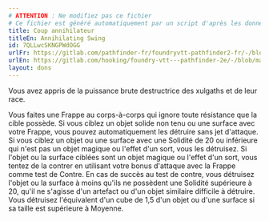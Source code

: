 ```yaml
---
# ATTENTION : Ne modifiez pas ce fichier
# Ce fichier est généré automatiquement par un script d'après les données du module Foundry VTT officiel et de sa traduction
title: Coup annihilateur
titleEn: Annihilating Swing
id: 7QLLwcSKNGPWdOGG
urlFr: https://gitlab.com/pathfinder-fr/foundryvtt-pathfinder2-fr/-/blob/master/data/feats/7QLLwcSKNGPWdOGG.htm
urlEn: https://gitlab.com/hooking/foundry-vtt---pathfinder-2e/-/blob/master/packs/data/feats.db/annihilating-swing.json
layout: dons
---
```

Vous avez appris de la puissance brute destructrice des xulgaths et de leur race.

Vous faites une Frappe au corps-à-corps qui ignore toute résistance que la cible possède. Si vous ciblez un objet solide non tenu ou une surface avec votre Frappe, vous pouvez automatiquement les détruire sans jet d'attaque. Si vous ciblez un objet ou une surface avec une Solidité de 20 ou inférieure qui n'est pas un objet magique ou l'effet d'un sort, vous les détruisez. Si l'objet ou la surface ciblées sont un objet magique ou l'effet d'un sort, vous tentez de la contrer en utilisant votre bonus d'attaque avec la Frappe comme test de Contre. En cas de succès au test de contre, vous détruisez l'objet ou la surface à moins qu'ils ne possèdent une Solidité supérieure à 20, qu'il ne s'agisse d'un artefact ou d'un objet similaire difficile à détruire. Vous détruisez l'équivalent d'un cube de 1,5 d'un objet ou d'une surface si sa taille est supérieure à Moyenne.
